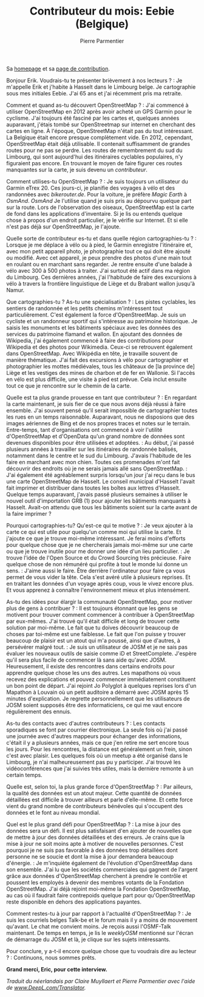 ﻿---
title: "Contributeur du mois: Eebie (Belgique)"
cover: 20210306T170422.JPG
categories: ["motm"]
author: Pierre Parmentier
---

Sa [homepage](https://www.openstreetmap.org/user/Eebie) et sa [page de contribution](https://hdyc.neis-one.org/?Eebie).

Bonjour Erik. Voudrais-tu te présenter brièvement à nos lecteurs ?
: Je m'appelle Erik et j'habite à Hasselt dans le Limbourg belge. Je cartographie sous mes initiales Eebie. J'ai 65 ans et j'ai récemment pris ma retraite.

<!--more-->

Comment et quand as-tu découvert OpenStreetMap ?
: J'ai commencé à utiliser OpenStreetMap en 2012 après avoir acheté un GPS Garmin pour le cyclisme. J'ai toujours été fasciné par les cartes et, quelques années auparavant, j'étais tombé sur OpenStreetmap sur internet en cherchant des cartes en ligne. À l'époque, OpenStreetMap n'était pas du tout intéressant. La Belgique était encore presque complètement vide. En 2012, cependant, OpenStreetMap était déjà utilisable. Il contenait suffisamment de grandes routes pour ne pas se perdre. Les routes de remembrement du sud du Limbourg, qui sont aujourd'hui des itinéraires cyclables populaires, n'y figuraient pas encore. En trouvant le moyen de faire figurer ces routes manquantes sur la carte, je suis devenu un *contributeur*.

Comment utilises-tu OpenStreetMap ?
: Je suis toujours un utilisateur du Garmin eTrex 20. Ces jours-ci, je planifie des voyages à vélo et des randonnées avec *bikerouter.de*. Pour la voiture, je préfère *Magic Earth* à *OsmAnd*. *OsmAnd* Je l'utilise quand je suis pris au dépourvu quelque part sur la route. Lors de l'observation des oiseaux, OpenStreetMap est la carte de fond dans les applications d'inventaire. Si je lis ou entends quelque chose à propos d'un endroit particulier, je le vérifie sur Internet. Et si elle n'est pas déjà sur OpenStreetMap, je l'ajoute.

Quelle sorte de contributeur es-tu et dans quelle région cartographies-tu ?
: Lorsque je me déplace à vélo ou à pied, le Garmin enregistre l'itinéraire et, avec mon petit appareil photo, je photographie tout ce qui doit être ajouté ou modifié. Avec cet appareil, je peux prendre des photos d'une main tout en roulant ou en marchant sans regarder. Je rentre ensuite d'une balade à vélo avec 300 à 500 photos à traiter. J'ai surtout été actif dans ma région du Limbourg. Ces dernières années, j'ai l'habitude de faire des excursions à vélo à travers la frontière linguistique de Liège et du Brabant wallon jusqu'à Namur.

Que cartographies-tu ? As-tu une spécialisation ?
: Les pistes cyclables, les sentiers de randonnée et les petits chemins m'intéressent tout particulièrement. C'est également la force d'OpenStreetMap. Je suis un cycliste et un randonneur sportif qui s'intéresse au patrimoine historique. Je saisis les monuments et les bâtiments spéciaux avec les données des services du patrimoine flamand et wallon. En ajoutant des données de Wikipedia, j'ai également commencé à faire des contributions pour Wikipedia et des photos pour Wikimedia. Ceux-ci se retrouvent également dans OpenStreetMap. Avec Wikipédia en tête, je travaille souvent de manière thématique. J'ai fait des excursions à vélo pour cartographier et photographier les mottes médiévales, tous les châteaux de \[la province de\] Liège et les vestiges des mines de charbon et de fer en Wallonie. Si l'accès en vélo est plus difficile, une visite à pied est prévue. Cela inclut ensuite tout ce que je rencontre sur le chemin de la carte.

Quelle est ta plus grande prouesse en tant que contributeur ?
: En regardant la carte maintenant, je suis fier de ce que nous avons déjà réussi à faire ensemble. J'ai souvent pensé qu'il serait impossible de cartographier toutes les rues en un temps raisonnable. Auparavant, nous ne disposions que des images aériennes de Bing et de nos propres traces et notes sur le terrain. Entre-temps, tant d'organisations ont commencé à voir l'utilité d'OpenStreetMap et d'OpenData qu'un grand nombre de données sont devenues disponibles pour être utilisées et adoptées.
: Au début, j'ai passé plusieurs années à travailler sur les itinéraires de randonnée balisés, notamment dans le centre et le sud du Limbourg. J'avais l'habitude de les faire en marchant avec mon chien. Toutes ces promenades m'ont fait découvrir des endroits où je ne serais jamais allé sans OpenStreetMap.
: J'ai également été agréablement surpris lorsqu'un jour j'ai reçu dans le bus une carte OpenStreetMap de Hasselt. Le conseil municipal d'Hasselt l'avait fait imprimer et distribuer dans toutes les boîtes aux lettres d'Hasselt. Quelque temps auparavant, j'avais passé plusieurs semaines à utiliser le nouvel outil d'importation GRB (1) pour ajouter les bâtiments manquants à Hasselt. Avait-on attendu que tous les bâtiments soient sur la carte avant de la faire imprimer ?

Pourquoi cartographies-tu? Qu'est-ce qui te motive ?
: Je veux ajouter à la carte ce qui est utile pour quelqu'un comme moi qui utilise la carte. Et j'ajoute ce que je trouve moi-même intéressant. Je ferai moins d'efforts pour quelque chose que je ne chercherais jamais moi-même sur une carte ou que je trouve inutile pour me donner une idée d'un lieu particulier.
: Je trouve l'idée de l'Open Source et du Crowd Sourcing très précieuse. Faire quelque chose de non rémunéré qui profite à tout le monde lui donne un sens.
: J'aime aussi le faire. Être derrière l'ordinateur pour faire ça vous permet de vous vider la tête. Cela s'est avéré utile à plusieurs reprises. Et en traitant les données d'un voyage après coup, vous le vivez encore plus. Et vous apprenez à connaître l'environnement mieux et plus intensément.

As-tu des idées pour élargir la communauté OpenStreetMap, pour motiver plus de gens à contribuer ?
: Il est toujours étonnant que les gens se motivent pour trouver comment commencer à contribuer à OpenStreetMap par eux-mêmes. J'ai trouvé qu'il était difficile et long de trouver cette solution par moi-même. Le fait que tu doives découvrir beaucoup de choses par toi-même est une faiblesse. Le fait que l'on puisse y trouver beaucoup de plaisir est un atout qui m'a poussé, ainsi que d'autres, à persévérer malgré tout.
: Je suis un utilisateur de JOSM et je ne sais pas évaluer les nouveaux outils de saisie comme iD et StreetComplete. J'espère qu'il sera plus facile de commencer là sans aide qu'avec JOSM. Heureusement, il existe des rencontres dans certains endroits pour apprendre quelque chose les uns des autres. Les mapathons où vous recevez des explications et pouvez commencer immédiatement constituent un bon point de départ. J'ai rejoint Jo Polyglot à quelques reprises lors d'un Mapathon à Louvain où un petit auditoire a démarré avec JOSM après 15 minutes d'explication. Je regrette personnellement que les utilisateurs de JOSM soient supposés être des informaticiens, ce qui me vaut encore régulièrement des ennuis.

As-tu des contacts avec d'autres contributeurs ?
: Les contacts sporadiques se font par courrier électronique. La seule fois où j'ai passé une journée avec d'autres mappeurs pour échanger des informations, c'était il y a plusieurs années, mais ce que j'en retire me sert encore tous les jours. Pour les rencontres, la distance est généralement un frein, sinon c'est avec plaisir. Les quelques fois où un meetup a été organisé dans le Limbourg, je n'ai malheureusement pas pu y participer. J'ai trouvé les vidéoconférences que j'ai suivies très utiles, mais la dernière remonte à un certain temps.

Quelle est, selon toi, la plus grande force d'OpenStreetMap ?
: Par ailleurs, la qualité des données est un atout majeur. Cette quantité de données détaillées est difficile à trouver ailleurs et parle d'elle-même. Et cette force vient du grand nombre de contributeurs bénévoles qui s'occupent des données et le font au niveau mondial.

Quel est le plus grand défi pour OpenStreetMap ?
: La mise à jour des données sera un défi. Il est plus satisfaisant d'en ajouter de nouvelles que de mettre à jour des données détaillées et des erreurs. Je crains que la mise à jour ne soit moins apte à motiver de nouvelles personnes. C'est pourquoi je ne suis pas favorable à des données trop détaillées dont personne ne se soucie et dont la mise à jour demandera beaucoup d'énergie.
: Je m'inquiète également de l'évolution d'OpenStreetMap dans son ensemble. J'ai lu que les sociétés commerciales qui gagnent de l'argent grâce aux données d'OpenStreetMap cherchent à prendre le contrôle et poussent les employés à devenir des membres votants de la Fondation OpenStreetMap. J'ai déjà rejoint moi-même la Fondation OpenStreetMap, au cas où il faudrait faire contrepoids quelque part pour qu'OpenStreetMap reste disponible en dehors des applications payantes.

Comment restes-tu à jour par rapport à l'actualité d'OpenStreetMap ?
: Je suis les courriels belges Talk-be et le forum mais il y a moins de mouvement qu'avant. Le chat me convient moins. Je reçois aussi l'OSMF-Talk maintenant. De temps en temps, je lis le *weeklyOSM* mentionné sur l'écran de démarrage du JOSM et là, je clique sur les sujets intéressants.

Pour conclure, y a-t-il encore quelque chose que tu voudrais dire au lecteur ?
: Continuons, nous sommes prêts.

**Grand merci, Eric, pour cette interview.**

*Traduit du néerlandais par Claire Muyllaert et Pierre Parmentier avec l'aide de www.DeepL.com/Translator.*
